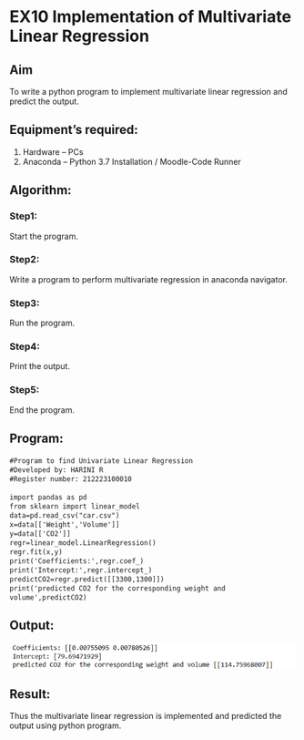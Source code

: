 # EX10 Implementation of Multivariate Linear Regression
## Aim
To write a python program to implement multivariate linear regression and predict the output.
## Equipment’s required:
1.	Hardware – PCs
2.	Anaconda – Python 3.7 Installation / Moodle-Code Runner
## Algorithm:
### Step1:
Start the program.

### Step2:
Write a program to perform multivariate regression in anaconda navigator.

### Step3:
Run the program.

### Step4:
Print the output.

### Step5:
End the program.

## Program:
```
#Program to find Univariate Linear Regression
#Developed by: HARINI R
#Register number: 212223100010

import pandas as pd
from sklearn import linear_model
data=pd.read_csv("car.csv")
x=data[['Weight','Volume']]
y=data[['CO2']]
regr=linear_model.LinearRegression()
regr.fit(x,y)
print('Coefficients:',regr.coef_)
print('Intercept:',regr.intercept_)
predictCO2=regr.predict([[3300,1300]])
print('predicted CO2 for the corresponding weight and volume',predictCO2)
```
## Output:

![alt text](multi.png)

## Result:
Thus the multivariate linear regression is implemented and predicted the output using python program.